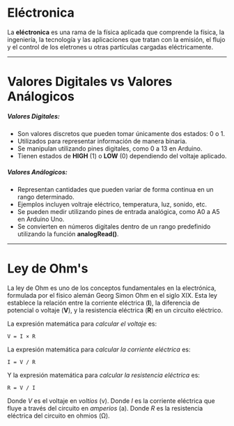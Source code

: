 # Eléctronica

La **eléctronica** es una rama de la física aplicada que comprende la física, la ingeniería, la tecnología y las aplicaciones que tratan con la emisión, el flujo y el control de los eletrones u otras partículas cargadas eléctricamente.

-----
# Valores Digitales vs Valores Análogicos

##### Valores Digitales:

- Son valores discretos que pueden tomar únicamente dos estados: 0 o 1.
- Utilizados para representar información de manera binaria.
- Se manipulan utilizando pines digitales, como 0 a 13 en Arduino.
- Tienen estados de **HIGH** (1) o **LOW** (0) dependiendo del voltaje aplicado.

##### Valores Análogicos:

- Representan cantidades que pueden variar de forma continua en un rango determinado.
- Ejemplos incluyen voltraje eléctrico, temperatura, luz, sonido, etc.
- Se pueden medir utilizando pines de entrada analógica, como A0 a A5 en Arduino Uno.
- Se convierten en números digitales dentro de un rango predefinido utilizando la función **analogRead()**.

-----
# Ley de Ohm's

La ley de Ohm es uno de los conceptos fundamentales en la electrónica, formulada por el físico alemán Georg Simon Ohm en el siglo XIX. Esta ley establece la relación entre la corriente eléctrica (**I**), la diferencia de potencial o voltaje (**V**), y la resistencia eléctrica (**R**) en un circuito eléctrico.

La expresión matemática para *calcular el voltaje* es:

`V = I × R` 

La expresión matemática para *calcular la corriente eléctrica* es:

`I = V / R`

Y la expresión matemática para *calcular la resistencia eléctrica* es:

`R = V / I`

Donde *V* es el voltaje en *voltios* (v).
Donde *I* es la corriente eléctrica que fluye a través del circuito en *amperios* (a).
Donde *R* es la resistencia eléctrica del circuito en ohmios (Ω). 